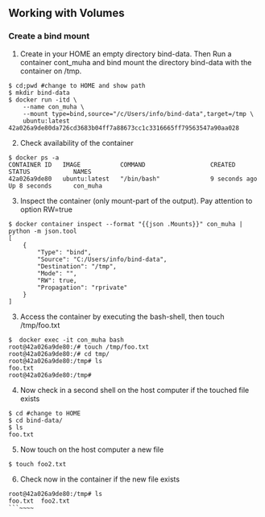 ## Working with Volumes
### Create a bind mount
1. Create in your HOME an empty directory bind-data. 
Then Run a container cont_muha and bind mount the directory 
bind-data with the container on /tmp.
```
$ cd;pwd #change to HOME and show path
$ mkdir bind-data
$ docker run -itd \
    --name con_muha \
    --mount type=bind,source="/c/Users/info/bind-data",target=/tmp \
    ubuntu:latest
42a026a9de80da726cd3683b04ff7a88673cc1c3316665ff79563547a90aa028
```
2. Check availability of the container
```
$ docker ps -a
CONTAINER ID   IMAGE           COMMAND                  CREATED         STATUS            NAMES    
42a026a9de80   ubuntu:latest   "/bin/bash"              9 seconds ago   Up 8 seconds      con_muha 
```
3. Inspect the container (only mount-part of the output). Pay attention to option RW=true
```
$ docker container inspect --format "{{json .Mounts}}" con_muha | python -m json.tool
[
    {
        "Type": "bind",
        "Source": "C:/Users/info/bind-data",
        "Destination": "/tmp",
        "Mode": "",
        "RW": true,
        "Propagation": "rprivate"
    }
]
```
3. Access the container by executing the bash-shell, 
then touch /tmp/foo.txt 
```
$  docker exec -it con_muha bash
root@42a026a9de80:/# touch /tmp/foo.txt
root@42a026a9de80:/# cd tmp/
root@42a026a9de80:/tmp# ls
foo.txt                 
root@42a026a9de80:/tmp# 
```
4. Now check in a second shell on the host computer if
the touched file exists
```
$ cd #change to HOME
$ cd bind-data/      
$ ls                           
foo.txt
```
5. Now touch on the host computer a new file
```
$ touch foo2.txt
```
6. Check now in the container if the new file exists
```
root@42a026a9de80:/tmp# ls
foo.txt  foo2.txt 
```~~~~